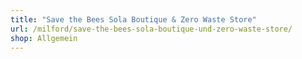 ```yaml
---
title: "Save the Bees Sola Boutique & Zero Waste Store"
url: /milford/save-the-bees-sola-boutique-und-zero-waste-store/
shop: Allgemein
---
```


